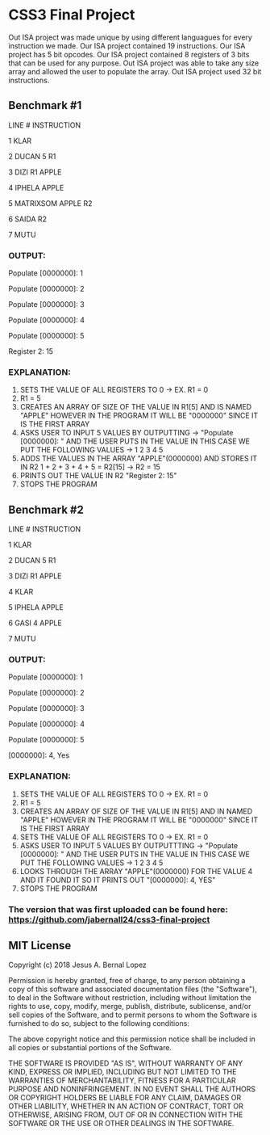 # CSS3 Final Project

Out ISA project was made unique by using different languagues for every instruction we made.
Our ISA project contained 19 instructions.
Our ISA project has 5 bit opcodes.
Our ISA project contained 8 registers of 3 bits that can be used for any purpose.
Out ISA project was able to take any size array and allowed the user to populate the array.
Out ISA project used 32 bit instructions.

## Benchmark #1
LINE #      INSTRUCTION

1           KLAR

2           DUCAN 5 R1

3           DIZI R1 APPLE

4           IPHELA APPLE

5           MATRIXSOM APPLE R2

6           SAIDA R2

7           MUTU


### OUTPUT:
Populate [0000000]: 1 

Populate [0000000]: 2 

Populate [0000000]: 3 

Populate [0000000]: 4 

Populate [0000000]: 5 

Register 2: 15


### EXPLANATION:
1. SETS THE VALUE OF ALL REGISTERS TO 0 -> EX. R1 = 0
2. R1 = 5
3. CREATES AN ARRAY OF SIZE OF THE VALUE IN R1[5] AND IS NAMED "APPLE" 
    HOWEVER IN THE PROGRAM IT WILL BE "0000000" SINCE IT IS THE FIRST ARRAY
4. ASKS USER TO INPUT 5 VALUES BY OUTPUTTING -> "Populate [0000000]: " AND THE 
    USER PUTS IN THE VALUE IN THIS CASE WE PUT THE FOLLOWING VALUES -> 1 2 3 4 5
5. ADDS THE VALUES IN THE ARRAY "APPLE"(0000000) AND STORES IT IN R2
    1 + 2 + 3 + 4 + 5 = R2[15] -> R2 = 15
6. PRINTS OUT THE VALUE IN R2 "Register 2: 15"
7. STOPS THE PROGRAM

## Benchmark #2
LINE #      INSTRUCTION

1           KLAR

2           DUCAN 5 R1

3           DIZI R1 APPLE

4           KLAR

5           IPHELA APPLE

6           GASI 4 APPLE

7           MUTU



### OUTPUT:
Populate [0000000]: 1 

Populate [0000000]: 2

Populate [0000000]: 3 

Populate [0000000]: 4 

Populate [0000000]: 5 

[0000000]: 4, Yes


### EXPLANATION:
1. SETS THE VALUE OF ALL REGISTERS TO 0 -> EX. R1 = 0
2. R1 = 5
3. CREATES AN ARRAY OF SIZE OF THE VALUE IN R1[5] AND IN NAMED "APPLE"
    HOWEVER IN THE PROGRAM IT WILL BE "0000000" SINCE IT IS THE FIRST ARRAY
4. SETS THE VALUE OF ALL REGISTERS TO 0 -> EX. R1 = 0
5. ASKS USER TO INPUT 5 VALUES BY OUTPUTTTING -> "Populate [0000000]: " AND THE
    USER PUTS IN THE VALUE IN THIS CASE WE PUT THE FOLLOWING VALUES -> 1 2 3 4 5
6. LOOKS THROUGH THE ARRAY "APPLE"(0000000) FOR THE VALUE 4 AND IT FOUND IT
    SO IT PRINTS OUT "[0000000]: 4, YES"
7. STOPS THE PROGRAM

### The version that was first uploaded can be found here: https://github.com/jabernall24/css3-final-project
## MIT License

Copyright (c) 2018 Jesus A. Bernal Lopez

Permission is hereby granted, free of charge, to any person obtaining a copy
of this software and associated documentation files (the "Software"), to deal
in the Software without restriction, including without limitation the rights
to use, copy, modify, merge, publish, distribute, sublicense, and/or sell
copies of the Software, and to permit persons to whom the Software is
furnished to do so, subject to the following conditions:

The above copyright notice and this permission notice shall be included in all
copies or substantial portions of the Software.

THE SOFTWARE IS PROVIDED "AS IS", WITHOUT WARRANTY OF ANY KIND, EXPRESS OR
IMPLIED, INCLUDING BUT NOT LIMITED TO THE WARRANTIES OF MERCHANTABILITY,
FITNESS FOR A PARTICULAR PURPOSE AND NONINFRINGEMENT. IN NO EVENT SHALL THE
AUTHORS OR COPYRIGHT HOLDERS BE LIABLE FOR ANY CLAIM, DAMAGES OR OTHER
LIABILITY, WHETHER IN AN ACTION OF CONTRACT, TORT OR OTHERWISE, ARISING FROM,
OUT OF OR IN CONNECTION WITH THE SOFTWARE OR THE USE OR OTHER DEALINGS IN THE
SOFTWARE.
